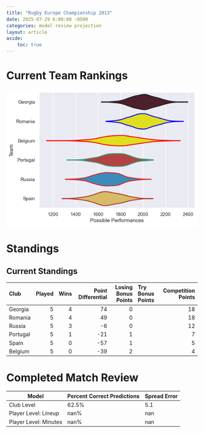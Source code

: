 ```yaml
---  
title: "Rugby Europe Championship 2013"  
date: 2025-07-29 6:00:00 -0500  
categories: model review projection  
layout: article  
aside:  
    toc: true  
---
```

# Current Team Rankings


![Club Rankings](plots/rankings_Rugby_Europe_Championship_2013.png)
# Standings

## Current Standings


| Club     |   Played |   Wins |   Point Differential |   Losing Bonus Points | Try Bonus Points   |   Competition Points |
|:---------|---------:|-------:|---------------------:|----------------------:|:-------------------|---------------------:|
| Georgia  |        5 |      4 |                   74 |                     0 |                    |                   18 |
| Romania  |        5 |      4 |                   49 |                     0 |                    |                   18 |
| Russia   |        5 |      3 |                   -6 |                     0 |                    |                   12 |
| Portugal |        5 |      1 |                  -21 |                     1 |                    |                    7 |
| Spain    |        5 |      0 |                  -57 |                     1 |                    |                    5 |
| Belgium  |        5 |      0 |                  -39 |                     2 |                    |                    4 |



# Completed Match Review


| Model | Percent Correct Predictions | Spread Error |
| ------ | ------ | ------ |
| Club Level | 62.5% | 5.1 |
| Player Level: Lineup | nan% | nan |
| Player Level: Minutes | nan% | nan |

